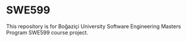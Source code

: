 # SWE599
This repository is for Boğaziçi University Software Engineering Masters Program SWE599 course project.

